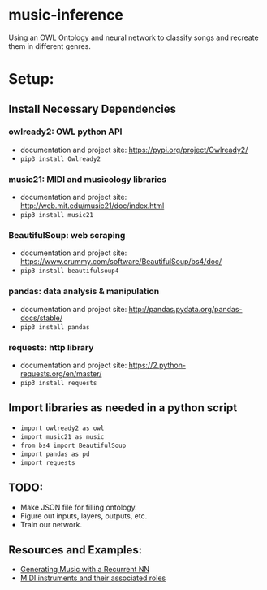 # music-inference
Using an OWL Ontology and neural network to classify songs and recreate them in different genres.

# Setup:
## Install Necessary Dependencies
### owlready2: OWL python API
 - documentation and project site: https://pypi.org/project/Owlready2/
 - `pip3 install Owlready2`
### music21: MIDI and musicology libraries
- documentation and project site: http://web.mit.edu/music21/doc/index.html
- `pip3 install music21`
### BeautifulSoup: web scraping
- documentation and project site: https://www.crummy.com/software/BeautifulSoup/bs4/doc/
- `pip3 install beautifulsoup4`
### pandas: data analysis & manipulation
- documentation and project site: http://pandas.pydata.org/pandas-docs/stable/
- `pip3 install pandas`
### requests: http library
- documentation and project site: https://2.python-requests.org/en/master/
- `pip3 install requests`

## Import libraries as needed in a python script
 - `import owlready2 as owl`
 - `import music21 as music`
 - `from bs4 import BeautifulSoup`
 - `import pandas as pd`
 - `import requests`
 

## TODO:
- Make JSON file for filling ontology.
- Figure out inputs, layers, outputs, etc.
- Train our network.

## Resources and Examples:
- [Generating Music with a Recurrent NN](https://towardsdatascience.com/how-to-generate-music-using-a-lstm-neural-network-in-keras-68786834d4c5)
- [MIDI instruments and their associated roles](https://soundprogramming.net/file-formats/general-midi-instrument-list/)
